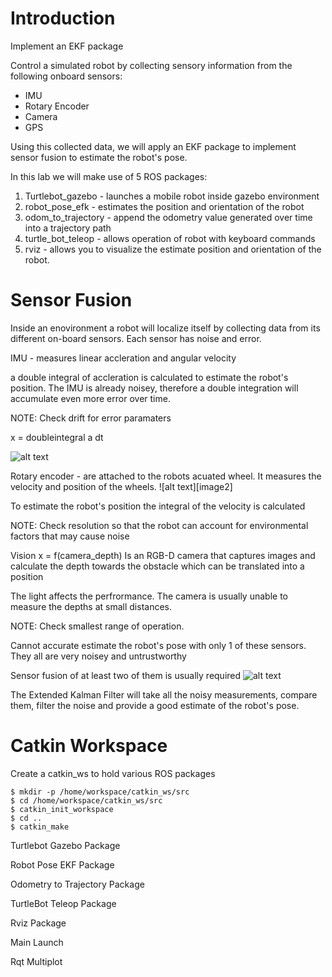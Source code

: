 [image1]: ./images/IMU.png
[image3]: ./images/rotaryencoder.png
[image4]: ./images/sensorfusion.png
[image5]: ./images/
[image6]: ./images/
[image7]: ./images/
[image8]: ./images/
[image9]: ./images/
[image10]: ./images/




# Introduction 

Implement an EKF package 

Control a simulated robot by collecting sensory information from the following onboard sensors: 

* IMU
* Rotary Encoder 
* Camera
* GPS

Using this collected data, we will apply an EKF package to implement sensor fusion to estimate the robot's pose.

In this lab we will make use of 5 ROS packages:

1. Turtlebot_gazebo - launches a mobile robot inside gazebo environment 
2. robot_pose_efk - estimates the position and orientation of the robot
3. odom_to_trajectory - append the odometry value generated over time into a trajectory path 
4. turtle_bot_teleop - allows operation of robot with keyboard commands
5. rviz - allows you to visualize the estimate position and orientation of the robot. 


# Sensor Fusion
Inside an enovironment a robot will localize itself by collecting data from its different on-board sensors. Each sensor has noise and error. 

IMU - measures linear accleration and angular velocity 

a double integral of accleration is calculated to estimate the robot's position. The IMU is already noisey, therefore a double integration will accumulate even more error over time. 

NOTE: Check drift for error paramaters

x = doubleintegral a dt

![alt text][image1]


Rotary encoder - are attached to the robots acuated wheel. It measures the velocity and position of the wheels.
![alt text][image2]

To estimate the robot's position the integral of the velocity is calculated

NOTE: Check resolution so that the robot can account for environmental factors that may cause noise

Vision x = f(camera_depth)
Is an RGB-D camera that captures images and calculate the depth towards the obstacle which can be translated into a position 

The light affects the perfrormance. The camera is usually unable to measure the depths at small distances. 

NOTE: Check smallest range of operation.

Cannot accurate estimate the robot's pose with only 1 of these sensors. They all are very noisey and untrustworthy

Sensor fusion of at least two of them is usually required
![alt text][image3]

The Extended Kalman Filter will take all the noisy measurements, compare them, filter the noise and provide a good estimate of the robot's pose.


# Catkin Workspace

Create a catkin_ws to hold various ROS packages

```` linux
$ mkdir -p /home/workspace/catkin_ws/src
$ cd /home/workspace/catkin_ws/src
$ catkin_init_workspace
$ cd ..
$ catkin_make

````

Turtlebot Gazebo Package 

Robot Pose EKF Package


Odometry to Trajectory Package 

TurtleBot Teleop Package 

Rviz Package

Main Launch

Rqt Multiplot 
